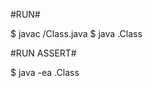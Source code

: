 
#RUN#

$ javac <package>/Class.java
$ java <package>.Class

#RUN ASSERT#

$ java -ea <package>.Class
